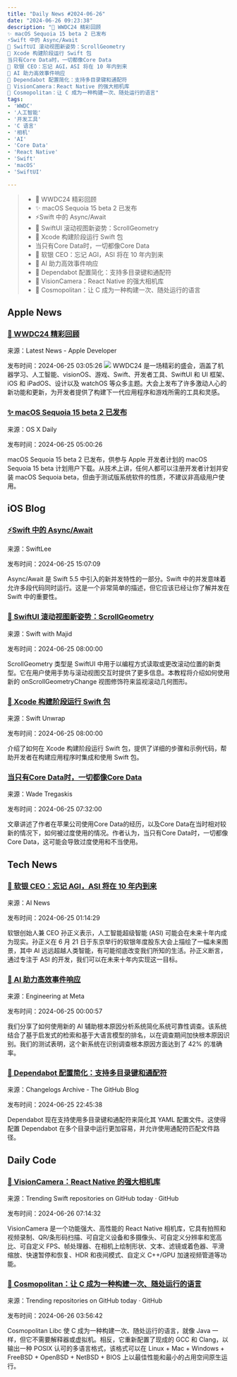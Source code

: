 ```yaml
---
title: "Daily News #2024-06-26"
date: "2024-06-26 09:23:38"
description: "🌟 WWDC24 精彩回顾
✨ macOS Sequoia 15 beta 2 已发布
⚡️Swift 中的 Async/Await
🎉 SwiftUI 滚动视图新姿势：ScrollGeometry
🌟 Xcode 构建阶段运行 Swift 包
当只有Core Data时，一切都像Core Data
🌟 软银 CEO：忘记 AGI，ASI 将在 10 年内到来
🤖️ AI 助力高效事件响应
🎉 Dependabot 配置简化：支持多目录键和通配符
📸 VisionCamera：React Native 的强大相机库
🌟 Cosmopolitan：让 C 成为一种构建一次、随处运行的语言"
tags: 
- 'WWDC'
- '人工智能'
- '开发工具'
- 'C 语言'
- '相机'
- 'AI'
- 'Core Data'
- 'React Native'
- 'Swift'
- 'macOS'
- 'SwiftUI'

---
```


> - 🌟 WWDC24 精彩回顾
> - ✨ macOS Sequoia 15 beta 2 已发布
> - ⚡️Swift 中的 Async/Await
> - 🎉 SwiftUI 滚动视图新姿势：ScrollGeometry
> - 🌟 Xcode 构建阶段运行 Swift 包
> - 当只有Core Data时，一切都像Core Data
> - 🌟 软银 CEO：忘记 AGI，ASI 将在 10 年内到来
> - 🤖️ AI 助力高效事件响应
> - 🎉 Dependabot 配置简化：支持多目录键和通配符
> - 📸 VisionCamera：React Native 的强大相机库
> - 🌟 Cosmopolitan：让 C 成为一种构建一次、随处运行的语言

## Apple News

### [🌟 WWDC24 精彩回顾](https://developer.apple.com/news/?id=0o5th70n)

来源：Latest News - Apple Developer

发布时间：2024-06-25 03:05:26
![](https://devimages-cdn.apple.com/wwdc-services/articles/images/D5B6F25A-85E4-41B8-87CC-075737D5FC97/2048.jpeg)
WWDC24 是一场精彩的盛会，涵盖了机器学习、人工智能、visionOS、游戏、Swift、开发者工具、SwiftUI 和 UI 框架、iOS 和 iPadOS、设计以及 watchOS 等众多主题。大会上发布了许多激动人心的新功能和更新，为开发者提供了构建下一代应用程序和游戏所需的工具和灵感。

### [✨ macOS Sequoia 15 beta 2 已发布](https://osxdaily.com/2024/06/24/macos-sequoia-15-beta-2-available-download/)

来源：OS X Daily

发布时间：2024-06-25 05:00:26

macOS Sequoia 15 beta 2 已发布，供参与 Apple 开发者计划的 macOS Sequoia 15 beta 计划用户下载。从技术上讲，任何人都可以注册开发者计划并安装 macOS Sequoia beta，但由于测试版系统软件的性质，不建议非高级用户使用。

## iOS Blog

### [⚡️Swift 中的 Async/Await](https://www.avanderlee.com/swift/async-await/)

来源：SwiftLee

发布时间：2024-06-25 15:07:09

Async/Await 是 Swift 5.5 中引入的新并发特性的一部分。Swift 中的并发意味着允许多段代码同时运行。这是一个非常简单的描述，但它应该已经让你了解并发在 Swift 中的重要性。

### [🎉 SwiftUI 滚动视图新姿势：ScrollGeometry](https://swiftwithmajid.com/2024/06/25/mastering-scrollview-in-swiftui-scroll-geometry/)

来源：Swift with Majid

发布时间：2024-06-25 08:00:00

ScrollGeometry 类型是 SwiftUI 中用于以编程方式读取或更改滚动位置的新类型。它在用户使用手势与滚动视图交互时提供了更多信息。本教程将介绍如何使用新的 onScrollGeometryChange 视图修饰符来监视滚动几何图形。

### [🌟 Xcode 构建阶段运行 Swift 包](https://swiftunwrap.com/article/running-package-from-xcode-build-phase)

来源：Swift Unwrap

发布时间：2024-06-25 08:00:00

介绍了如何在 Xcode 构建阶段运行 Swift 包，提供了详细的步骤和示例代码，帮助开发者在构建应用程序时集成和使用 Swift 包。

### [当只有Core Data时，一切都像Core Data](https://wadetregaskis.com/when-all-you-have-is-a-core-data-everything-looks-like/)

来源：Wade Tregaskis

发布时间：2024-06-25 07:32:00

文章讲述了作者在苹果公司使用Core Data的经历，以及Core Data在当时相对较新的情况下，如何被过度使用的情况。作者认为，当只有Core Data时，一切都像Core Data，这可能会导致过度使用和不当使用。

## Tech News

### [🌟 软银 CEO：忘记 AGI，ASI 将在 10 年内到来](https://www.artificialintelligence-news.com/2024/06/24/softbank-chief-forget-agi-asi-here-within-10-years/)

来源：AI News

发布时间：2024-06-25 01:14:29

软银创始人兼 CEO 孙正义表示，人工智能超级智能 (ASI) 可能会在未来十年内成为现实。孙正义在 6 月 21 日于东京举行的软银年度股东大会上描绘了一幅未来图景，其中 AI 远远超越人类智能，有可能彻底改变我们所知的生活。孙正义断言，通过专注于 ASI 的开发，我们可以在未来十年内实现这一目标。

### [🤖️ AI 助力高效事件响应](https://engineering.fb.com/2024/06/24/data-infrastructure/leveraging-ai-for-efficient-incident-response/)

来源：Engineering at Meta

发布时间：2024-06-25 00:00:57

我们分享了如何使用新的 AI 辅助根本原因分析系统简化系统可靠性调查。该系统结合了基于启发式的检索和基于大语言模型的排名，以在调查期间加快根本原因识别。我们的测试表明，这个新系统在识别调查根本原因方面达到了 42% 的准确率。

### [🎉 Dependabot 配置简化：支持多目录键和通配符](https://github.blog/changelog/2024-06-25-simplified-dependabot-yml-configuration-with-multi-directory-key-directories-and-wildcard-glob-support)

来源：Changelogs Archive - The GitHub Blog

发布时间：2024-06-25 22:45:38

Dependabot 现在支持使用多目录键和通配符来简化其 YAML 配置文件。这使得配置 Dependabot 在多个目录中运行更加容易，并允许使用通配符匹配文件路径。

## Daily Code

### [📸 VisionCamera：React Native 的强大相机库](https://github.com/mrousavy/react-native-vision-camera)

来源：Trending Swift repositories on GitHub today · GitHub

发布时间：2024-06-26 07:14:32

VisionCamera 是一个功能强大、高性能的 React Native 相机库，它具有拍照和视频录制、QR/条形码扫描、可自定义设备和多摄像头、可自定义分辨率和宽高比、可自定义 FPS、帧处理器、在相机上绘制形状、文本、滤镜或着色器、平滑缩放、快速暂停和恢复、HDR 和夜间模式、自定义 C++/GPU 加速视频管道等功能。

### [🌟 Cosmopolitan：让 C 成为一种构建一次、随处运行的语言](https://github.com/jart/cosmopolitan)

来源：Trending repositories on GitHub today · GitHub

发布时间：2024-06-26 03:56:42

Cosmopolitan Libc 使 C 成为一种构建一次、随处运行的语言，就像 Java 一样，但它不需要解释器或虚拟机。相反，它重新配置了现成的 GCC 和 Clang，以输出一种 POSIX 认可的多语言格式，该格式可以在 Linux + Mac + Windows + FreeBSD + OpenBSD + NetBSD + BIOS 上以最佳性能和最小的占用空间原生运行。

